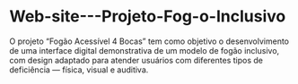# Web-site---Projeto-Fog-o-Inclusivo
O projeto “Fogão Acessível 4 Bocas” tem como objetivo o desenvolvimento de uma interface digital demonstrativa de um modelo de fogão inclusivo, com design adaptado para atender usuários com diferentes tipos de deficiência — física, visual e auditiva.
